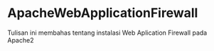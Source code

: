 # ApacheWebApplicationFirewall
Tulisan ini membahas tentang instalasi Web Aplication Firewall pada Apache2
